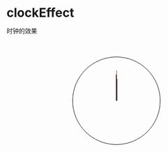 # clockEffect
时钟的效果

<!DOCTYPE html>
<html>
	<head>
		<meta charset="UTF-8">
		<title></title>
		<style type="text/css">
			*{
				margin: 0;padding: 0;
			}
			.bp{
				width: 200px;height: 200px;border: 1px solid black;border-radius: 100%;margin: 50px auto;position: relative;
			}
			.kedu{
				width: 1px;height: 10px;background: black;position: absolute;left: 100px;top: 0px;transform-origin: 0px 100px;
			}
			.shuzi{
				position: absolute;width: 10px;font-size: 10px;height: 85px;transform-origin:bottom ;top: 15px;left: 95px;
			}
			.scd{
				width: 1px;height: 70px;position: absolute;left: 100px;top: 30px;transform-origin:bottom;background: red;
			}
			.min{
				width: 2px;height: 60px;position: absolute;left: 99px;top: 40px;transform-origin:bottom;background: black;
			}
			.hour{
				width: 3px;height: 50px;position: absolute;left: 98.5px;top: 50px;transform-origin:bottom;background: black;
			}
		</style>
	</head>
	<body>
		<div class="bp">
			<div class="hour"></div>
			<div class="min"></div>
			<div class="scd"></div>
		</div>
	</body>
	<script type="text/javascript">
		var bp = document.querySelector(".bp");
		var h = document.querySelector(".hour");
		var m = document.querySelector(".min");
		var s = document.querySelector(".scd");
		var date = new Date();
		var hours = date.getHours();
		var min = date.getMinutes();
		var scd = date.getSeconds();
		var hk = hours*30+min*0.5;
		h.style.transform = "rotateZ("+hk+"deg)";
		m.style.transform = "rotateZ("+min*6+"deg)";
		s.style.transform = "rotateZ("+scd*6+"deg)";
		for (var i = 0 ; i < 60 ; i++) {
			var kd = document.createElement("div");
			kd.className="kedu";
			bp.appendChild(kd);
		}
		for (var i = 0 ; i < 12 ; i++) {
			var shuzi = document.createElement("div");
			shuzi.className="shuzi"
			shuzi.style.transform = "rotateZ("+(i+1)*30+"deg)";
			var num = document.createElement("div");
			num.innerHTML = i+1;
			num.style.textAlign = "center";
			num.style.transform = "rotateZ("+(i+1)*-30+"deg)";
			shuzi.appendChild(num)
			bp.appendChild(shuzi)
		}
		function keduchi(){
			var kds = document.querySelectorAll(".kedu");
			for (var i = 0 ; i < kds.length ; i++) {
				kds[i].style.transform = 'rotateZ('+6*i+'deg)';
				if (i%5==0) {
					kds[i].style.height = 15+"px"
				}
			}
		}
		keduchi()
		var md = 0;
		setInterval(function(){
			var date2 = new Date();
			var ss = date2.getSeconds();
			if (ss%60==0) {
				md++;
				var mds = min*6+6*md;
				m.style.transform="rotateZ("+mds+"deg)";
				var hds = hk+0.5*md;
				h.style.transform="rotateZ("+hds+"deg)";
			}
			s.style.transform="rotateZ("+ss*6+"deg)";
		},1000)
	</script>
</html>

